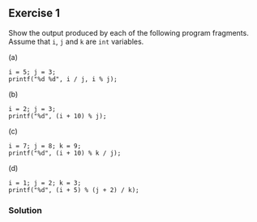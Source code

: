 ## Exercise 1
Show the output produced by each of the following program fragments. Assume that `i`, `j` and `k` are `int` variables.

(a)
```
i = 5; j = 3;
printf("%d %d", i / j, i % j);
```
(b)
```
i = 2; j = 3;
printf("%d", (i + 10) % j);
```
(c)
```
i = 7; j = 8; k = 9;
printf("%d", (i + 10) % k / j);
```
(d)
```
i = 1; j = 2; k = 3;
printf("%d", (i + 5) % (j + 2) / k);
```

### Solution